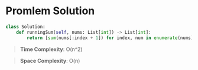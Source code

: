 # Promlem Solution

```python
class Solution:
    def runningSum(self, nums: List[int]) -> List[int]:
        return [sum(nums[:index + 1]) for index, num in enumerate(nums)]
```

> **Time Complexity**: O(n^2)
> 

> **Space Complexity**: O(n)
>